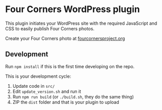 # Four Corners WordPress plugin

This plugin initiates your WordPress site with the required JavaScript and CSS to easily publish Four Corners photos.

Create your Four Corners photo at [fourcornersproject.org](https://fourcornersproject.org)

## Development

Run `npm install` if this is the first time developing on the repo.

This is your development cycle:
1. Update code in `src/`
2. Edit `update_version.sh` and run it
3. Run `npm run build` (or `./build.sh`, they do the same thing)
4. ZIP the `dist` folder and that is your plugin to upload

